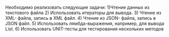 Необходимо реализовать следующие задачи:
  1)Чтение данных из текстового файла
  2) Использовать итераторы для вывода.
  3) Чтение из XML- файла, запись в XML файл.
  4) Чтение из JSON- файла, запись в JSON файл.
  5) Использовать лямбда-выражения, например, для вывода List.
  6) Использовать UNIT-тесты для тестирования нескольких методов
